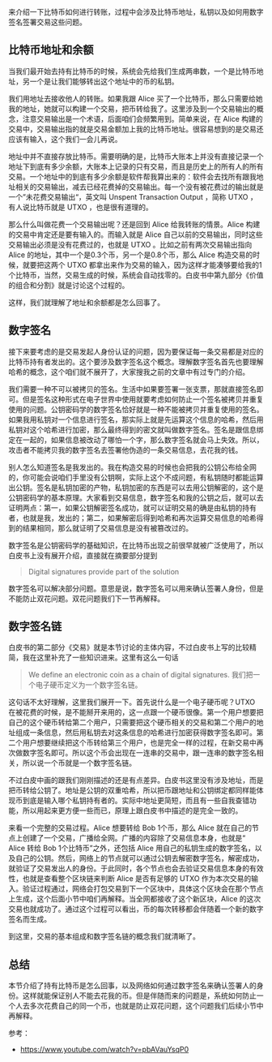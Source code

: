 来介绍一下比特币如何进行转账，过程中会涉及比特币地址，私钥以及如何用数字签名签署交易这些问题。

## 比特币地址和余额

当我们最开始去持有比特币的时候，系统会先给我们生成两串数，一个是比特币地址，另一个是让我们能够转出这个地址中的币的私钥。

我们用地址去接收他人的转账。如果我跟 Alice 买了一个比特币，那么只需要给她我的地址，她就可以构建一个交易，把币转给我了。这里涉及到一个交易输出的概念，注意交易输出是一个术语，后面咱们会频繁用到。简单来说，在 Alice 构建的交易中，交易输出指的就是交易金额加上我的比特币地址。很容易想到的是交易还应该有输入，这个我们一会儿再说。

地址中并不直接存放比特币。需要明确的是，比特币大账本上并没有直接记录一个地址下到底有多少余额，大账本上记录的只有交易，而且是历史上的所有人的所有交易。一个地址中的到底有多少余额是软件帮我算出来的：软件会去找所有跟我地址相关的交易输出，减去已经花费掉的交易输出。每一个没有被花费过的输出就是一个”未花费交易输出“，英文叫 Unspent Transaction Output ，简称 UTXO ，有人说比特币就是 UTXO ，也是很有道理的。

那么什么叫做花费一个交易输出呢？还是回到 Alice 给我转账的情景。Alice 构建的交易中肯定还是要有输入的。而输入就是 Alice 自己以前的交易输出，同时这些交易输出必须是没有花费过的，也就是 UTXO 。比如之前有两次交易输出指向 Alice 的地址，其中一个是0.3个币，另一个是0.8个币，那么 Alice 构造交易的时候，就要把这两个 UTXO 都拿出来作为交易的输入，因为这样才能凑够要给我的1个比特币，当然，交易生成的时候，系统会自动找零的。白皮书中第九部分《价值的组合和分割》就是讨论这个过程的。

这样，我们就理解了地址和余额都是怎么回事了。

## 数字签名

接下来要考虑的是交易发起人身份认证的问题，因为要保证每一条交易都是对应的比特币持有者发出的。这个要涉及数字签名这个概念。理解数字签名首先也要理解哈希的概念，这个咱们就不展开了，大家搜我之前的文章中有过专门的介绍。

我们需要一种不可以被拷贝的签名。生活中如果要签署一张支票，那就直接签名即可。但是签名这种形式在电子世界中使用就要考虑如何防止一个签名被拷贝并重复使用的问题。公钥密码学的数字签名恰好就是一种不能被拷贝并重复使用的签名。如果我用私钥对一个信息进行签名，那实际上就是先运算这个信息的哈希，然后用私钥对这个哈希进行加密，那么最终得到的密文就叫做数字签名。签名是跟信息绑定在一起的，如果信息被改动了哪怕一个字，那么数字签名就会马上失效。所以，攻击者不能拷贝我的数字签名去签署他伪造的一条交易信息，去花我的钱。

别人怎么知道签名是我发出的。我在构造交易的时候也会把我的公钥公布给全网的，你可能会说咱们手里没有公钥啊，实际上这个不成问题，有私钥随时都能运算出公钥。签名是私钥加密的产物，私钥加密的东西是可以去用公钥解密的，这个是公钥密码学的基本原理。大家看到交易信息，数字签名和我的公钥之后，就可以去证明两点：第一，如果公钥解密签名成功，就可以证明交易的确是由私钥的持有者，也就是我，发出的；第二，如果解密后得到哈希和再次运算交易信息的哈希得到的结果相同，那么就证明了交易信息是没有被篡改过的。

数字签名是公钥密码学的基础知识，在比特币出现之前很早就被广泛使用了，所以白皮书上没有展开介绍，直接就在摘要部分提到

> Digital signatures provide part of the solution

数字签名可以解决部分问题。意思是说，数字签名可以用来确认签署人身份，但是不能防止双花问题。双花问题我们下一节再解释。

## 数字签名链

白皮书的第二部分《交易》就是本节讨论的主体内容，不过白皮书上写的比较精简，我在这里补充了一些知识进来。这里有这么一句话

> We define an electronic coin as a chain of digital signatures. 
> 我们把一个电子硬币定义为一个数字签名链。

这句话不太好理解，这里我们展开一下。首先说什么是一个电子硬币呢？UTXO 在被花费的时候，是不能掰开来用的，这一点跟一个硬币很像。第一个用户想要把自己的这个硬币转给第二个用户，只需要把这个硬币相关的交易和第二个用户的地址组成一条信息，然后用私钥去对这条信息的哈希进行加密获得数字签名即可。第二个用户想要继续把这个币转给第三个用户，也是完全一样的过程，在新交易中再次做数字签名即可。所以这个币会出现在一连串的交易中，跟一连串的数字签名相关，所以说一个币就是一个数字签名链。

不过白皮中画的跟我们刚刚描述的还是有点差异。白皮书这里没有涉及地址，而是把币转给公钥了。地址是公钥的双重哈希，所以把币跟地址和公钥绑定都同样能体现币到底是输入哪个私钥持有者的。实际中地址更简短，而且有一些自我查错功能，所以用起来更方便一些而已，原理上跟白皮书中描述的是完全一致的。

来看一个完整的交易过程。Alice 想要转给 Bob 1个币，那么 Alice 就在自己的节点上创建了一个交易，广播给全网。广播的内容除了交易信息本身，也就是“ Alice 转给 Bob 1个比特币”之外，还包括 Alice 用自己的私钥生成的数字签名，以及自己的公钥。然后，网络上的节点就可以通过公钥去解密数字签名，解密成功，就验证了交易发出人的身份。于此同时，各个节点也会去验证交易信息本身的有效性，也就是查看整个区块链来判断 Alice 是否有足够的 UTXO 作为本次交易的输入。验证过程通过，网络会打包交易到下一个区块中，具体这个区块会在那个节点上生成，这个后面小节中咱们再解释。当全网都接收了这个新区块，Alice 的这次交易也就成功了。通过这个过程可以看出，币的每次转移都会伴随着一个新的数字签名而生成。

到这里，交易的基本组成和数字签名链的概念我们就清晰了。

## 总结

本节介绍了持有比特币是怎么回事，以及网络如何通过数字签名来确认签署人的身份。这样就能保证别人不能去花我的币。但是伴随而来的问题是，系统如何防止一个人去多次花费自己的同一个币，也就是防止双花问题，这个问题我们后续小节中再解释。

参考：

- https://www.youtube.com/watch?v=pbAVauYsqP0
